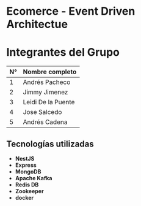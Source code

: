 # Ecomerce - Event Driven Architectue

#  Integrantes del Grupo

| N° | Nombre completo         |
|----|-------------------------|
| 1  | Andrés Pacheco          |
| 2  | Jimmy Jimenez           |
| 3  | Leidi De la Puente      |
| 4  | Jose Salcedo            |
| 5  | Andrés Cadena           |

##  Tecnologías utilizadas

- **NestJS**
- **Express**
- **MongoDB**
- **Apache Kafka**
- **Redis DB**
- **Zookeeper**
- **docker**

